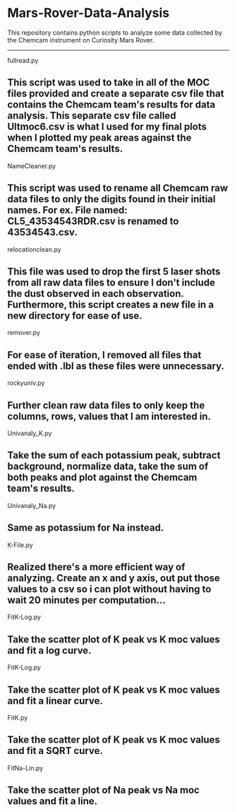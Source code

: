 # Mars-Rover-Data-Analysis
This repository contains python scripts to analyze some data collected by the Chemcam instrument on Curiosity Mars Rover.

------------------------------------------------------------------------------------------
fullread.py

This script was used to take in all of the MOC files provided and create a separate csv file that contains the Chemcam team's results for data analysis. This separate csv file called Ultmoc6.csv is what I used for my final plots when I plotted my peak areas against the Chemcam team's results.
-------------------------------------------------------------------------------------------
NameCleaner.py

This script was used to rename all Chemcam raw data files to only the digits found in their initial names. For ex. File named: CL5_43534543RDR.csv is renamed to 43534543.csv.
-------------------------------------------------------------------------------------------
relocationclean.py

This file was used to drop the first 5 laser shots from all raw data files to ensure I don't include the dust observed in each observation. Furthermore, this script creates a new file in a new directory for ease of use.
-------------------------------------------------------------------------------------------
remover.py

For ease of iteration, I removed all files that ended with .lbl as these files were unnecessary.
-------------------------------------------------------------------------------------------
rockyuniv.py 

Further clean raw data files to only keep the columns, rows, values that I am interested in. 
-------------------------------------------------------------------------------------------
Univanaly_K.py

Take the sum of each potassium peak, subtract background, normalize data, take the sum of both peaks and plot against the Chemcam team's results.
-------------------------------------------------------------------------------------------
Univanaly_Na.py

Same as potassium for Na instead.
-------------------------------------------------------------------------------------------
K-File.py

Realized there's a more efficient way of analyzing. Create an x and y axis, out put those values to a csv so i can plot without having to wait 20 minutes per computation...
-------------------------------------------------------------------------------------------
FitK-Log.py

Take the scatter plot of K peak vs K moc values and fit a log curve.
-------------------------------------------------------------------------------------------
FitK-Log.py

Take the scatter plot of K peak vs K moc values and fit a linear curve.
-------------------------------------------------------------------------------------------
FitK.py

Take the scatter plot of K peak vs K moc values and fit a SQRT curve.
-------------------------------------------------------------------------------------------
FitNa-Lin.py

Take the scatter plot of Na peak vs Na moc values and fit a line.
-------------------------------------------------------------------------------------------


